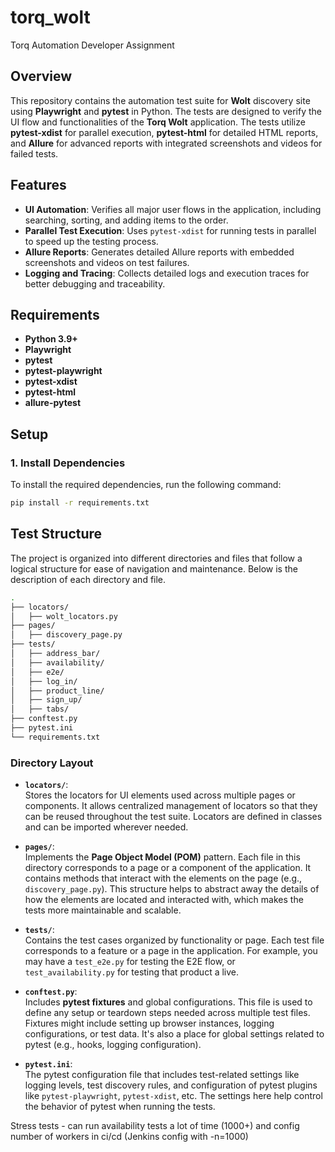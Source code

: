 # torq_wolt
Torq Automation Developer Assignment


## Overview

This repository contains the automation test suite for **Wolt** discovery site using **Playwright** and **pytest** in Python. The tests are designed to verify the UI flow and functionalities of the **Torq Wolt** application. The tests utilize **pytest-xdist** for parallel execution, **pytest-html** for detailed HTML reports, and **Allure** for advanced reports with integrated screenshots and videos for failed tests.

## Features
- **UI Automation**: Verifies all major user flows in the application, including searching, sorting, and adding items to the order.
- **Parallel Test Execution**: Uses `pytest-xdist` for running tests in parallel to speed up the testing process.
- **Allure Reports**: Generates detailed Allure reports with embedded screenshots and videos on test failures.
- **Logging and Tracing**: Collects detailed logs and execution traces for better debugging and traceability.

## Requirements

- **Python 3.9+**
- **Playwright** 
- **pytest** 
- **pytest-playwright** 
- **pytest-xdist** 
- **pytest-html** 
- **allure-pytest** 


## Setup

### 1. Install Dependencies
To install the required dependencies, run the following command:
```bash
pip install -r requirements.txt
```

## Test Structure

The project is organized into different directories and files that follow a logical structure for ease of navigation and maintenance. Below is the description of each directory and file.

```bash
.
├── locators/
│   ├── wolt_locators.py 
├── pages/
│   ├── discovery_page.py     
├── tests/
│   ├── address_bar/
│   ├── availability/
│   ├── e2e/
│   ├── log_in/  
│   ├── product_line/
│   ├── sign_up/ 
│   ├── tabs/             
├── conftest.py               
├── pytest.ini                
└── requirements.txt          
```

### Directory Layout

- **`locators/`**:  
  Stores the locators for UI elements used across multiple pages or components. It allows centralized management of locators so that they can be reused throughout the test suite. Locators are defined in classes and can be imported wherever needed.

- **`pages/`**:  
  Implements the **Page Object Model (POM)** pattern. Each file in this directory corresponds to a page or a component of the application. It contains methods that interact with the elements on the page (e.g., `discovery_page.py`). This structure helps to abstract away the details of how the elements are located and interacted with, which makes the tests more maintainable and scalable.

- **`tests/`**:  
  Contains the test cases organized by functionality or page. Each test file corresponds to a feature or a page in the application. For example, you may have a `test_e2e.py` for testing the E2E flow, or `test_availability.py` for testing that product a live.

- **`conftest.py`**:  
  Includes **pytest fixtures** and global configurations. This file is used to define any setup or teardown steps needed across multiple test files. Fixtures might include setting up browser instances, logging configurations, or test data. It's also a place for global settings related to pytest (e.g., hooks, logging configuration).

- **`pytest.ini`**:  
  The pytest configuration file that includes test-related settings like logging levels, test discovery rules, and configuration of pytest plugins like `pytest-playwright`, `pytest-xdist`, etc. The settings here help control the behavior of pytest when running the tests.


Stress tests -  can run availability tests a lot of time (1000+) and config 
number of workers in ci/cd (Jenkins config with -n=1000)